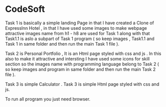 # CodeSoft

Task 1 is basically a simple landing Page in that I have created a Clone of ExpressInn Hotel , in that I have used some images to make webpage attractive images name from h1 - h8 are used for Task 1 along with that Task1.1 is aslo a subpart of Task 1 program ( so keep images , Task1.1 and Task 1 in same folder and then run the main Task 1 file ).


Task 2 is Personal Portfolio , It is an Html page styled with css and js . In this also to make it attractive and intersting I have used some icons for skill section so the images name with programming language belong to Task 2 ( so keep images and program in same folder and then run the main Task 2 file ).

Task 3 is simple Calculator . Task 3 is simple Html page styled with css and js.

To run all program you just need browser.
